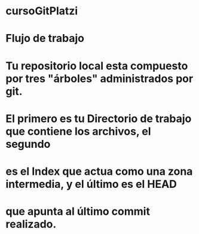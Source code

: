 # cursoGitPlatzi

# Flujo de trabajo
# Tu repositorio local esta compuesto por tres "árboles" administrados por git. 
# El primero es tu Directorio de trabajo que contiene los archivos, el segundo 
# es el Index que actua como una zona intermedia, y el último es el HEAD 
# que apunta al último commit realizado.
